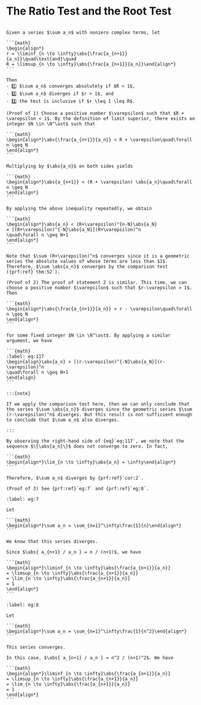 # The Ratio Test and the Root Test

````{prf:theorem} Ratio Test

Given a series $\sum a_n$ with nonzero complex terms, let

```{math}
\begin{align*}
r = \liminf_{n \to \infty}\abs{\frac{a_{n+1}}{a_n}}\quad\text{and}\quad
R = \limsup_{n \to \infty}\abs{\frac{a_{n+1}}{a_n}}\end{align*}
```

Then
- 1️⃣ $\sum a_n$ converges absolutely if $R < 1$,
- 2️⃣ $\sum a_n$ diverges if $r > 1$, and
- 3️⃣ the test is inclusive if $r \leq 1 \leq R$.
````

````{prf:proof}
(Proof of 1) Choose a positive number $\varepsilon$ such that $R + \varepsilon < 1$. By the definition of limit superior, there exists an integer $N \in \N^\ast$ such that

```{math}
\begin{align*}\abs{\frac{a_{n+1}}{a_n}} < R + \varepsilon\quad\forall n \geq N
\end{align*}
```

Multiplying by $\abs{a_n}$ on both sides yields

```{math}
\begin{align*}\abs{a_{n+1}} < (R + \varepsilon) \abs{a_n}\quad\forall n \geq N
\end{align*}
```

By applying the above inequality repeatedly, we obtain

```{math}
\begin{align*}\abs{a_n} < (R+\varepsilon)^{n-N}\abs{a_N}
= [(R+\varepsilon)^{-N}\abs{a_N}](R+\varepsilon)^n
\quad\forall n \geq N+1
\end{align*}
```

Note that $\sum (R+\varepsilon)^n$ converges since it is a geometric series the absolute values of whose terms are less than $1$. Therefore, $\sum \abs{a_n}$ converges by the comparison test ({prf:ref}`thm:52`).

(Proof of 2) The proof of statement 2 is similar. This time, we can choose a positive number $\varepsilon$ such that $r-\varepsilon > 1$. Then

```{math}
\begin{align*}\abs{\frac{a_{n+1}}{a_n}} > r - \varepsilon\quad\forall n \geq N
\end{align*}
```

for some fixed integer $N \in \N^\ast$. By applying a similar argument, we have

```{math}
:label: eq:117
\begin{align}\abs{a_n} > [(r-\varepsilon)^{-N}\abs{a_N}](r-\varepsilon)^n
\quad\forall n \geq N+1
\end{align}
```

:::{note}

If we apply the comparison test here, then we can only conclude that the series $\sum \abs{a_n}$ diverges since the geometric series $\sum (r-\varepsilon)^n$ diverges. But this result is not sufficient enough to conclude that $\sum a_n$ also diverges.

:::

By observing the right-hand side of {eq}`eq:117`, we note that the sequence $\{\abs{a_n}\}$ does not converge to zero. In fact,

```{math}
\begin{align*}\lim_{n \to \infty}\abs{a_n} = \infty\end{align*}
```

Therefore, $\sum a_n$ diverges by {prf:ref}`cor:2`.

(Proof of 3) See {prf:ref}`eg:7` and {prf:ref}`eg:8`.

````

````{prf:example}
:label: eg:7

Let

```{math}
\begin{align*}\sum a_n = \sum_{n=1}^\infty\frac{1}{n}\end{align*}
```

We know that this series diverges.

Since $\abs{ a_{n+1} / a_n } = n / (n+1)$, we have

```{math}
\begin{align*}\liminf_{n \to \infty}\abs{\frac{a_{n+1}}{a_n}}
= \limsup_{n \to \infty}\abs{\frac{a_{n+1}}{a_n}}
= \lim_{n \to \infty}\abs{\frac{a_{n+1}}{a_n}}
= 1
\end{align*}
```

````

````{prf:example}
:label: eg:8

Let

```{math}
\begin{align*}\sum a_n = \sum_{n=1}^\infty\frac{1}{n^2}\end{align*}
```

This series converges.

In this case, $\abs{ a_{n+1} / a_n } = n^2 / (n+1)^2$. We have

```{math}
\begin{align*}\liminf_{n \to \infty}\abs{\frac{a_{n+1}}{a_n}}
= \limsup_{n \to \infty}\abs{\frac{a_{n+1}}{a_n}}
= \lim_{n \to \infty}\abs{\frac{a_{n+1}}{a_n}}
= 1
\end{align*}
```

````
